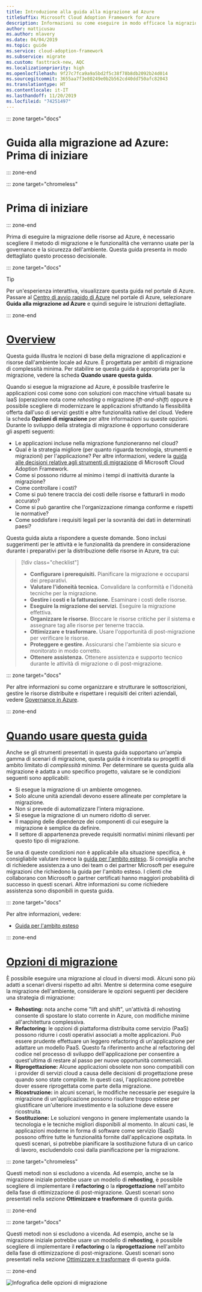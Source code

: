 ```yaml
---
title: Introduzione alla guida alla migrazione ad Azure
titleSuffix: Microsoft Cloud Adoption Framework for Azure
description: Informazioni su come eseguire in modo efficace la migrazione dei servizi dell'organizzazione in Azure con istruzioni dettagliate.
author: matticusau
ms.author: mlavery
ms.date: 04/04/2019
ms.topic: guide
ms.service: cloud-adoption-framework
ms.subservice: migrate
ms.custom: fasttrack-new, AQC
ms.localizationpriority: high
ms.openlocfilehash: 9f27c7fca9a9a5bd2f5c38f78b8db2092b24d014
ms.sourcegitcommit: 3655aa7f3e80249e0b2b562cd40dd750afc82043
ms.translationtype: HT
ms.contentlocale: it-IT
ms.lasthandoff: 11/20/2019
ms.locfileid: "74251497"
---
```

::: zone target="docs"

# <a name="azure-migration-guide-before-you-start"></a>Guida alla migrazione ad Azure: Prima di iniziare

::: zone-end

::: zone target="chromeless"

# <a name="before-you-start"></a>Prima di iniziare

::: zone-end

Prima di eseguire la migrazione delle risorse ad Azure, è necessario scegliere il metodo di migrazione e le funzionalità che verranno usate per la governance e la sicurezza dell'ambiente. Questa guida presenta in modo dettagliato questo processo decisionale.

::: zone target="docs"

> [!TIP]
> Per un'esperienza interattiva, visualizzare questa guida nel portale di Azure. Passare al [Centro di avvio rapido di Azure](https://portal.azure.com/?feature.quickstart=true#blade/Microsoft_Azure_Resources/QuickstartCenterBlade) nel portale di Azure, selezionare **Guida alla migrazione ad Azure** e quindi seguire le istruzioni dettagliate.

::: zone-end

# <a name="overviewtaboverview"></a>[Overview](#tab/Overview)

Questa guida illustra le nozioni di base della migrazione di applicazioni e risorse dall'ambiente locale ad Azure. È progettata per ambiti di migrazione di complessità minima. Per stabilire se questa guida è appropriata per la migrazione, vedere la scheda **Quando usare questa guida**.

Quando si esegue la migrazione ad Azure, è possibile trasferire le applicazioni così come sono con soluzioni con macchine virtuali basate su IaaS (operazione nota come _rehosting_ o migrazione _lift-and-shift_) oppure è possibile scegliere di modernizzare le applicazioni sfruttando la flessibilità offerta dall'uso di servizi gestiti e altre funzionalità native del cloud. Vedere la scheda **Opzioni di migrazione** per altre informazioni su queste opzioni. Durante lo sviluppo della strategia di migrazione è opportuno considerare gli aspetti seguenti:

- Le applicazioni incluse nella migrazione funzioneranno nel cloud?
- Qual è la strategia migliore (per quanto riguarda tecnologia, strumenti e migrazioni) per l'applicazione? Per altre informazioni, vedere la [guida alle decisioni relative agli strumenti di migrazione](../../decision-guides/migrate-decision-guide/index.md) di Microsoft Cloud Adoption Framework.
- Come si possono ridurre al minimo i tempi di inattività durante la migrazione?
- Come controllare i costi?
- Come si può tenere traccia dei costi delle risorse e fatturarli in modo accurato?
- Come si può garantire che l'organizzazione rimanga conforme e rispetti le normative?
- Come soddisfare i requisiti legali per la sovranità dei dati in determinati paesi?

Questa guida aiuta a rispondere a queste domande. Sono inclusi suggerimenti per le attività e le funzionalità da prendere in considerazione durante i preparativi per la distribuzione delle risorse in Azure, tra cui:

> [!div class="checklist"]
>
> - **Configurare i prerequisiti.** Pianificare la migrazione e occuparsi dei preparativi.
> - **Valutare l'idoneità tecnica.** Convalidare la conformità e l'idoneità tecniche per la migrazione.
> - **Gestire i costi e la fatturazione.** Esaminare i costi delle risorse.
> - **Eseguire la migrazione dei servizi.** Eseguire la migrazione effettiva.
> - **Organizzare le risorse.** Bloccare le risorse critiche per il sistema e assegnare tag alle risorse per tenerne traccia.
> - **Ottimizzare e trasformare.** Usare l'opportunità di post-migrazione per verificare le risorse.
> - **Proteggere e gestire.** Assicurarsi che l'ambiente sia sicuro e monitorato in modo corretto.
> - **Ottenere assistenza.** Ottenere assistenza e supporto tecnico durante le attività di migrazione o di post-migrazione.

::: zone target="docs"

Per altre informazioni su come organizzare e strutturare le sottoscrizioni, gestire le risorse distribuite e rispettare i requisiti dei criteri aziendali, vedere [Governance in Azure](https://docs.microsoft.com/azure/security/governance-in-azure).

::: zone-end

# <a name="when-to-use-this-guidetabwhentousethisguide"></a>[Quando usare questa guida](#tab/WhenToUseThisGuide)

Anche se gli strumenti presentati in questa guida supportano un'ampia gamma di scenari di migrazione, questa guida è incentrata su progetti di ambito limitato di _complessità minima_. Per determinare se questa guida alla migrazione è adatta a uno specifico progetto, valutare se le condizioni seguenti sono applicabili:

- Si esegue la migrazione di un ambiente omogeneo.
- Solo alcune unità aziendali devono essere allineate per completare la migrazione.
- Non si prevede di automatizzare l'intera migrazione.
- Si esegue la migrazione di un numero ridotto di server.
- Il mapping delle dipendenze dei componenti di cui eseguire la migrazione è semplice da definire.
- Il settore di appartenenza prevede requisiti normativi minimi rilevanti per questo tipo di migrazione.

Se una di queste condizioni _non_ è applicabile alla situazione specifica, è consigliabile valutare invece la [guida per l'ambito esteso](../expanded-scope/index.md). Si consiglia anche di richiedere assistenza a uno dei team o dei partner Microsoft per eseguire migrazioni che richiedono la guida per l'ambito esteso. I clienti che collaborano con Microsoft o partner certificati hanno maggiori probabilità di successo in questi scenari. Altre informazioni su come richiedere assistenza sono disponibili in questa guida.

<!-- markdownlint-enable MD033 -->

::: zone target="docs"

Per altre informazioni, vedere:

- [Guida per l'ambito esteso](../expanded-scope/index.md)

::: zone-end

# <a name="migration-optionstabmigrationoptions"></a>[Opzioni di migrazione](#tab/MigrationOptions)

È possibile eseguire una migrazione al cloud in diversi modi. Alcuni sono più adatti a scenari diversi rispetto ad altri. Mentre si determina come eseguire la migrazione dell'ambiente, considerare le opzioni seguenti per decidere una strategia di migrazione:

- **Rehosting:** nota anche come "lift and shift", un'attività di rehosting consente di spostare lo stato corrente in Azure, con modifiche minime all'architettura complessiva.
- **Refactoring:** le opzioni di piattaforma distribuita come servizio (PaaS) possono ridurre i costi operativi associati a molte applicazioni. Può essere prudente effettuare un leggero refactoring di un'applicazione per adattare un modello PaaS. Questo fa riferimento anche al refactoring del codice nel processo di sviluppo dell'applicazione per consentire a quest'ultima di restare al passo per nuove opportunità commerciali.
- **Riprogettazione:** Alcune applicazioni obsolete non sono compatibili con i provider di servizi cloud a causa delle decisioni di progettazione prese quando sono state compilate. In questi casi, l'applicazione potrebbe dover essere riprogettata come parte della migrazione.
- **Ricostruzione:** in alcuni scenari, le modifiche necessarie per eseguire la migrazione di un'applicazione possono risultare troppo estese per giustificare un'ulteriore investimento e la soluzione deve essere ricostruita.
- **Sostituzione:** Le soluzioni vengono in genere implementate usando la tecnologia e le tecniche migliori disponibili al momento. In alcuni casi, le applicazioni moderne in forma di software come servizio (SaaS) possono offrire tutte le funzionalità fornite dall'applicazione ospitata. In questi scenari, si potrebbe pianificare la sostituzione futura di un carico di lavoro, escludendolo così dalla pianificazione per la migrazione.

::: zone target="chromeless"

Questi metodi non si escludono a vicenda. Ad esempio, anche se la migrazione iniziale potrebbe usare un modello di **rehosting**, è possibile scegliere di implementare il **refactoring** o la **riprogettazione** nell'ambito della fase di ottimizzazione di post-migrazione. Questi scenari sono presentati nella sezione **Ottimizzare e trasformare** di questa guida.

::: zone-end

::: zone target="docs"

Questi metodi non si escludono a vicenda. Ad esempio, anche se la migrazione iniziale potrebbe usare un modello di **rehosting**, è possibile scegliere di implementare il **refactoring** o la **riprogettazione** nell'ambito della fase di ottimizzazione di post-migrazione. Questi scenari sono presentati nella sezione [Ottimizzare e trasformare](./optimize-and-transform.md) di questa guida.

::: zone-end

![Infografica delle opzioni di migrazione](../../_images/migrate/migration-options.png)
